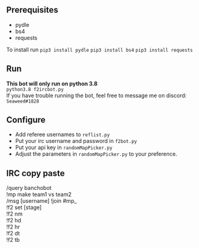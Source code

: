 ## Prerequisites

- pydle
- bs4
- requests

To install run `pip3 install pydle`  `pip3 install bs4` `pip3 install requests`

## Run

**This bot will only run on python 3.8**\
`python3.8 f2ircbot.py`\
If you have trouble running the bot, feel free to message me on discord: `Seaweed#1828`

## Configure

- Add referee usernames to `reflist.py`
- Put your irc username and password in `f2bot.py`
- Put your api key in `randomMapPicker.py`
- Adjust the parameters in `randomMapPicker.py` to your preference.

## IRC copy paste

/query banchobot\
!mp make team1 vs team2\
/msg [username] !join #mp\_\
!f2 set [stage]\
!f2 nm\
!f2 hd\
!f2 hr\
!f2 dt\
!f2 tb
